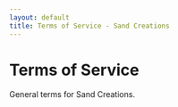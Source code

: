 ```yaml
---
layout: default
title: Terms of Service - Sand Creations
---
```


<div class="mui-card">
  <h1 class="mui-card-title">Terms of Service</h1>
  <p>General terms for Sand Creations.</p>
</div>
